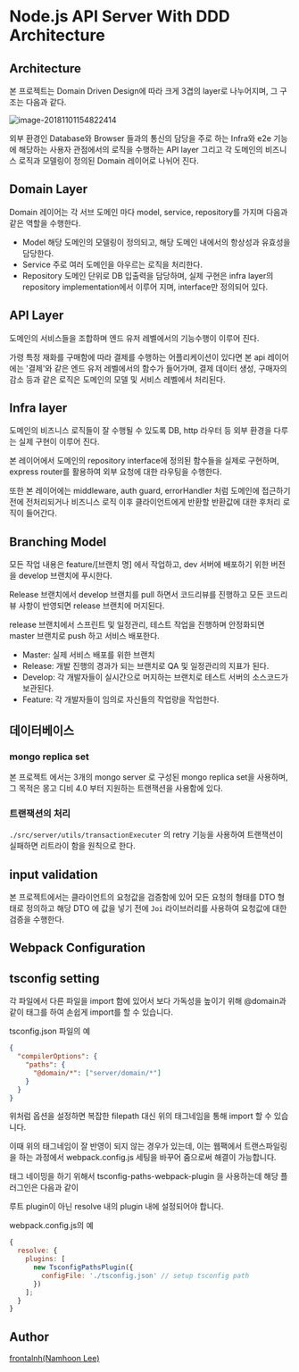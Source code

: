 # Node.js API Server With DDD Architecture

## Architecture

본 프로젝트는 Domain Driven Design에 따라 크게 3겹의 layer로 나누어지며, 그 구조는 다음과 같다.

![image-20181101154822414](/Users/namhoonlee/Desktop/git/node-ddd-boilerplate-ts/docs/images/image-20181101154822414.png)

외부 환경인 Database와 Browser 들과의 통신의 담당을 주로 하는 Infra와 e2e 기능에 해당하는 사용자 관점에서의 로직을 수행하는 API layer 그리고 각 도메인의 비즈니스 로직과 모델링이 정의된 Domain 레이어로 나뉘어 진다.

## Domain Layer

Domain 레이어는 각 서브 도메인 마다 model, service, repository를 가지며 다음과 같은 역할을 수행한다.

- Model
  해당 도메인의 모델링이 정의되고, 해당 도메인 내에서의 항상성과 유효성을 담당한다.
- Service
  주로 여러 도메인을 아우르는 로직을 처리한다.
- Repository
  도메인 단위로 DB 입출력을 담당하며, 실제 구현은 infra layer의 repository implementation에서 이루어 지며, interface만 정의되어 있다.

## API Layer

도메인의 서비스들을 조합하며 엔드 유저 레벨에서의 기능수행이 이루어 진다.

가령 특정 재화를 구매함에 따라 결제를 수행하는 어플리케이션이 있다면 본 api 레이어에는 '결제'와 같은 엔드 유저 레벨에서의 함수가 들어가며, 결제 데이터 생성, 구매자의 감소 등과 같은 로직은 도메인의 모델 및 서비스 레벨에서 처리된다.

## Infra layer

도메인의 비즈니스 로직들이 잘 수행될 수 있도록 DB, http 라우터 등 외부 환경을 다루는 실제 구현이 이루어 진다.

본 레이어에서 도메인의 repository interface에 정의된 함수들을 실제로 구현하며, express router를 활용하여 외부 요청에 대한 라우팅을 수행한다.

또한 본 레이어에는 middleware, auth guard, errorHandler 처럼 도메인에 접근하기 전에 전처리되거나 비즈니스 로직 이후 클라이언트에게 반환할 반환값에 대한 후처리 로직이 들어간다.

## Branching Model

모든 작업 내용은 feature/[브랜치 명] 에서 작업하고, dev 서버에 배포하기 위한 버전을 develop 브랜치에 푸시한다.

Release 브랜치에서 develop 브랜치를 pull 하면서 코드리뷰를 진행하고 모든 코드리뷰 사항이 반영되면 release 브랜치에 머지된다.

release 브랜치에서 스프린트 및 일정관리, 테스트 작업을 진행하며 안정화되면 master 브랜치로 push 하고 서비스 배포한다.

- Master: 실제 서비스 배포를 위한 브랜치
- Release: 개발 진행의 경과가 되는 브랜치로 QA 및 일정관리의 지표가 된다.
- Develop: 각 개발자들이 실시간으로 머지하는 브랜치로 테스트 서버의 소스코드가 보관된다.
- Feature: 각 개발자들이 임의로 자신들의 작업량을 작업한다.

## 데이터베이스

### mongo replica set

본 프로젝트 에서는 3개의 mongo server 로 구성된 mongo replica set을 사용하며, 그 목적은 몽고 디비 4.0 부터 지원하는 트랜잭션을 사용함에 있다.

### 트랜잭션의 처리

`./src/server/utils/transactionExecuter` 의 retry 기능을 사용하여 트랜잭션이 실패하면 리트라이 함을 원칙으로 한다.

## input validation

본 프로젝트에서는 클라이언트의 요청값을 검증함에 있어 모든 요청의 형태를 DTO 형태로 정의하고 해당 DTO 에 값을 넣기 전에 `Joi` 라이브러리를 사용하여 요청값에 대한 검증을 수행한다.

## Webpack Configuration

## tsconfig setting

각 파일에서 다른 파일을 import 함에 있어서 보다 가독성을 높이기 위해 @domain과 같이 태그를 하여 손쉽게 import를 할 수 있습니다.

tsconfig.json 파일의 예

```json
{
  "compilerOptions": {
    "paths": {
      "@domain/*": ["server/domain/*"]
    }
  }
}
```

위처럼 옵션을 설정하면 복잡한 filepath 대신 위의 태그네임을 통해 import 할 수 있습니다.

이때 위의 태그네임이 잘 반영이 되지 않는 경우가 있는데, 이는 웹팩에서 트랜스파일링을 하는 과정에서 webpack.config.js 세팅을 바꾸어 줌으로써 해결이 가능합니다.

태그 네이밍을 하기 위해서 tsconfig-paths-webpack-plugin 을 사용하는데 해당 플러그인은 다음과 같이

루트 plugin이 아닌 resolve 내의 plugin 내에 설정되어야 합니다.

webpack.config.js의 예

```js
{
  resolve: {
    plugins: [
      new TsconfigPathsPlugin({
        configFile: './tsconfig.json' // setup tsconfig path
      })
    ];
  }
}
```

## Author

[frontalnh(Namhoon Lee)](https://github.com/frontalnh)
